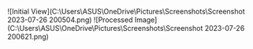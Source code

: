 ![Initial View](C:\Users\ASUS\OneDrive\Pictures\Screenshots\Screenshot 2023-07-26 200504.png)
![Processed Image](C:\Users\ASUS\OneDrive\Pictures\Screenshots\Screenshot 2023-07-26 200621.png)